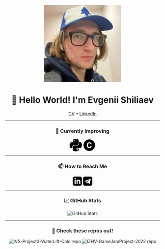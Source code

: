 <!--    Project: Profile Page
        Author:  Evgenii Shiliaev
        Date:    24.10.2023        -->

<p align="center">
  <img src="assets/photo.jpg" width="250" height="250">
</p>

<h1 align="center">👋 Hello World! I'm Evgenii Shiliaev</h1>

<p align="center">
  <a href="https://drive.proton.me/urls/AS61GNH84W#Tdrj09dYHllo">CV</a> •
  <a href="https://www.linkedin.com/in/evgenii-shiliaev/">LinkedIn</a>
</p>

---

<h3 align="center">🔭 Currently Improving</h3>
<p align="center">
  <a href="PLACEHOLDER" target="blank"><img align="center" src="assets/python-127-svgrepo-com.svg" alt="python" height="40" width="40" /></a>
  <a href="PLACEHOLDER" target="blank"><img align="center" src="assets/letter-c-svgrepo-com.svg" alt="clangs" height="40" width="40" /></a>
</p>

---

<h3 align="center">📫 How to Reach Me</h3>
<p align="center">
  <a href="https://www.linkedin.com/in/evgenii-shiliaev/" target="blank"><img align="center" src="assets/iconmonstr-linkedin-3.svg" alt="linkedin" height="30" width="30" /></a>
  <a href="https://www.t.me/jekwwer/" target="blank"><img align="center" src="assets/iconmonstr-telegram-3.svg" alt="telegram" height="30" width="30" /></a>
</p>

---

<h3 align="center">📈 GitHub Stats</h3>
<p align="center">
  <img src="https://streak-stats.demolab.com?user=jekwwer&theme=catppuccin-latte" alt="GitHub Stats">
</p>

---

<h3 align="center">💼 Check these repos out!</h3>
<p align="center">
  <img src="https://github-readme-stats.vercel.app/api/pin/?username=Jekwwer&repo=IVS-Project2-WaterLift-Calc&bg_color=eff1f5&text_color=4c4f69&icon_color=8839ef&title_color=179299" alt="IVS-Project2-WaterLift-Calc repo">
  <img src="https://github-readme-stats.vercel.app/api/pin/?username=Jekwwer&repo=IZHV-GameJamProject-2022&bg_color=eff1f5&text_color=4c4f69&icon_color=8839ef&title_color=179299" alt="IZHV-GameJamProject-2022 repo">
</p>

<!--- End of README.md --->
